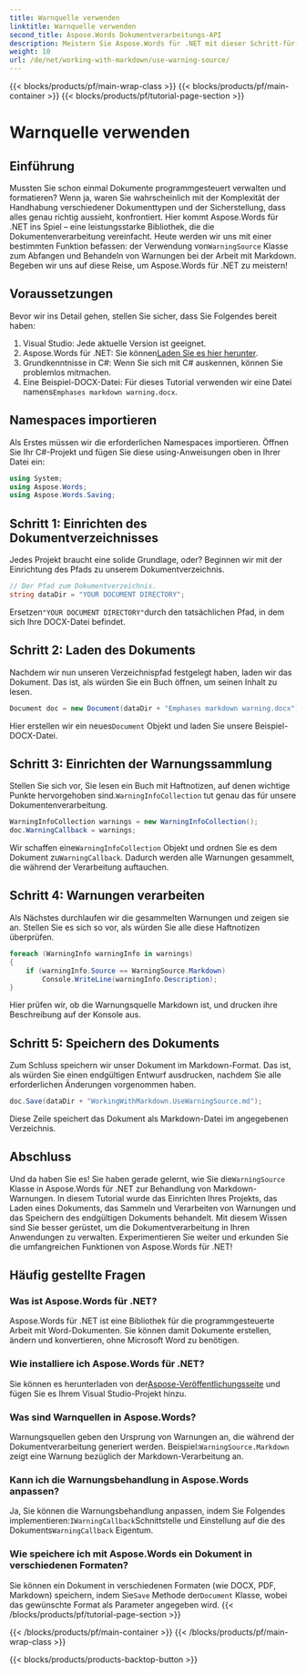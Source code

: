```yaml
---
title: Warnquelle verwenden
linktitle: Warnquelle verwenden
second_title: Aspose.Words Dokumentverarbeitungs-API
description: Meistern Sie Aspose.Words für .NET mit dieser Schritt-für-Schritt-Anleitung zur Verwendung der WarningSource-Klasse zur Behandlung von Markdown-Warnungen. Perfekt für C#-Entwickler.
weight: 10
url: /de/net/working-with-markdown/use-warning-source/
---
```


{{< blocks/products/pf/main-wrap-class >}}
{{< blocks/products/pf/main-container >}}
{{< blocks/products/pf/tutorial-page-section >}}

# Warnquelle verwenden

## Einführung

Mussten Sie schon einmal Dokumente programmgesteuert verwalten und formatieren? Wenn ja, waren Sie wahrscheinlich mit der Komplexität der Handhabung verschiedener Dokumenttypen und der Sicherstellung, dass alles genau richtig aussieht, konfrontiert. Hier kommt Aspose.Words für .NET ins Spiel – eine leistungsstarke Bibliothek, die die Dokumentenverarbeitung vereinfacht. Heute werden wir uns mit einer bestimmten Funktion befassen: der Verwendung von`WarningSource` Klasse zum Abfangen und Behandeln von Warnungen bei der Arbeit mit Markdown. Begeben wir uns auf diese Reise, um Aspose.Words für .NET zu meistern!

## Voraussetzungen

Bevor wir ins Detail gehen, stellen Sie sicher, dass Sie Folgendes bereit haben:

1. Visual Studio: Jede aktuelle Version ist geeignet.
2.  Aspose.Words für .NET: Sie können[Laden Sie es hier herunter](https://releases.aspose.com/words/net/).
3. Grundkenntnisse in C#: Wenn Sie sich mit C# auskennen, können Sie problemlos mitmachen.
4.  Eine Beispiel-DOCX-Datei: Für dieses Tutorial verwenden wir eine Datei namens`Emphases markdown warning.docx`.

## Namespaces importieren

Als Erstes müssen wir die erforderlichen Namespaces importieren. Öffnen Sie Ihr C#-Projekt und fügen Sie diese using-Anweisungen oben in Ihrer Datei ein:

```csharp
using System;
using Aspose.Words;
using Aspose.Words.Saving;
```

## Schritt 1: Einrichten des Dokumentverzeichnisses

Jedes Projekt braucht eine solide Grundlage, oder? Beginnen wir mit der Einrichtung des Pfads zu unserem Dokumentverzeichnis.

```csharp
// Der Pfad zum Dokumentverzeichnis.
string dataDir = "YOUR DOCUMENT DIRECTORY";
```

 Ersetzen`"YOUR DOCUMENT DIRECTORY"`durch den tatsächlichen Pfad, in dem sich Ihre DOCX-Datei befindet.

## Schritt 2: Laden des Dokuments

Nachdem wir nun unseren Verzeichnispfad festgelegt haben, laden wir das Dokument. Das ist, als würden Sie ein Buch öffnen, um seinen Inhalt zu lesen.

```csharp
Document doc = new Document(dataDir + "Emphases markdown warning.docx");
```

 Hier erstellen wir ein neues`Document` Objekt und laden Sie unsere Beispiel-DOCX-Datei.

## Schritt 3: Einrichten der Warnungssammlung

 Stellen Sie sich vor, Sie lesen ein Buch mit Haftnotizen, auf denen wichtige Punkte hervorgehoben sind.`WarningInfoCollection` tut genau das für unsere Dokumentenverarbeitung.

```csharp
WarningInfoCollection warnings = new WarningInfoCollection();
doc.WarningCallback = warnings;
```

 Wir schaffen eine`WarningInfoCollection` Objekt und ordnen Sie es dem Dokument zu`WarningCallback`. Dadurch werden alle Warnungen gesammelt, die während der Verarbeitung auftauchen.

## Schritt 4: Warnungen verarbeiten

Als Nächstes durchlaufen wir die gesammelten Warnungen und zeigen sie an. Stellen Sie es sich so vor, als würden Sie alle diese Haftnotizen überprüfen.

```csharp
foreach (WarningInfo warningInfo in warnings)
{
    if (warningInfo.Source == WarningSource.Markdown)
        Console.WriteLine(warningInfo.Description);
}
```

Hier prüfen wir, ob die Warnungsquelle Markdown ist, und drucken ihre Beschreibung auf der Konsole aus.

## Schritt 5: Speichern des Dokuments

Zum Schluss speichern wir unser Dokument im Markdown-Format. Das ist, als würden Sie einen endgültigen Entwurf ausdrucken, nachdem Sie alle erforderlichen Änderungen vorgenommen haben.

```csharp
doc.Save(dataDir + "WorkingWithMarkdown.UseWarningSource.md");
```

Diese Zeile speichert das Dokument als Markdown-Datei im angegebenen Verzeichnis.

## Abschluss

Und da haben Sie es! Sie haben gerade gelernt, wie Sie die`WarningSource` Klasse in Aspose.Words für .NET zur Behandlung von Markdown-Warnungen. In diesem Tutorial wurde das Einrichten Ihres Projekts, das Laden eines Dokuments, das Sammeln und Verarbeiten von Warnungen und das Speichern des endgültigen Dokuments behandelt. Mit diesem Wissen sind Sie besser gerüstet, um die Dokumentverarbeitung in Ihren Anwendungen zu verwalten. Experimentieren Sie weiter und erkunden Sie die umfangreichen Funktionen von Aspose.Words für .NET!

## Häufig gestellte Fragen

### Was ist Aspose.Words für .NET?
Aspose.Words für .NET ist eine Bibliothek für die programmgesteuerte Arbeit mit Word-Dokumenten. Sie können damit Dokumente erstellen, ändern und konvertieren, ohne Microsoft Word zu benötigen.

### Wie installiere ich Aspose.Words für .NET?
 Sie können es herunterladen von der[Aspose-Veröffentlichungsseite](https://releases.aspose.com/words/net/) und fügen Sie es Ihrem Visual Studio-Projekt hinzu.

### Was sind Warnquellen in Aspose.Words?
 Warnungsquellen geben den Ursprung von Warnungen an, die während der Dokumentverarbeitung generiert werden. Beispiel:`WarningSource.Markdown` zeigt eine Warnung bezüglich der Markdown-Verarbeitung an.

### Kann ich die Warnungsbehandlung in Aspose.Words anpassen?
 Ja, Sie können die Warnungsbehandlung anpassen, indem Sie Folgendes implementieren:`IWarningCallback`Schnittstelle und Einstellung auf die des Dokuments`WarningCallback` Eigentum.

### Wie speichere ich mit Aspose.Words ein Dokument in verschiedenen Formaten?
 Sie können ein Dokument in verschiedenen Formaten (wie DOCX, PDF, Markdown) speichern, indem Sie`Save` Methode der`Document` Klasse, wobei das gewünschte Format als Parameter angegeben wird.
{{< /blocks/products/pf/tutorial-page-section >}}

{{< /blocks/products/pf/main-container >}}
{{< /blocks/products/pf/main-wrap-class >}}

{{< blocks/products/products-backtop-button >}}
